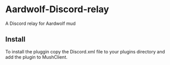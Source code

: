 # Aardwolf-Discord-relay
A Discord relay for Aardwolf mud

Install
------------------------------------------------------------
To install the pluggin copy the Discord.xml file to your plugins directory and add the plugin to MushClient.

